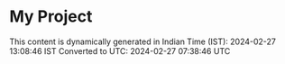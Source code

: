 # My Project

This content is dynamically generated in Indian Time (IST): 2024-02-27 13:08:46 IST
Converted to UTC: 2024-02-27 07:38:46 UTC
